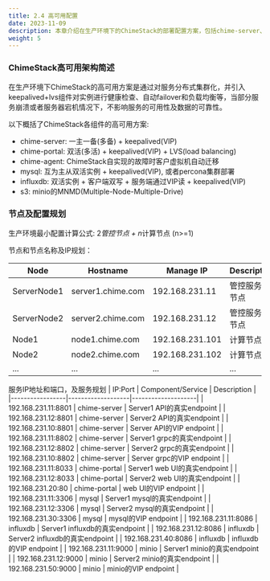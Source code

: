 ```yaml
---
title: 2.4 高可用配置
date: 2023-11-09
description: 本章介绍在生产环境下的ChimeStack的部署配置方案，包括chime-server、chime-agent的高可用部署及配置，以及mysql, influxdb和s3的高可用部署及配置。
weight: 5
---
```


### ChimeStack高可用架构简述

在生产环境下ChimeStack的高可用方案是通过对服务分布式集群化，并引入keepalived+lvs组件对实例进行健康检查、自动failover和负载均衡等，当部分服务崩溃或者服务器宕机情况下，不影响服务的可用性及数据的可靠性。

以下概括了ChimeStack各组件的高可用方案:

- chime-server: 一主一备(多备) + keepalived(VIP) 
- chime-portal: 双活(多活) + keepalived(VIP) + LVS(load balancing)
- chime-agent: ChimeStack自实现的故障时客户虚拟机自动迁移
- mysql: 互为主从双活实例 + keepalived(VIP), 或者percona集群部署
- influxdb: 双活实例 + 客户端双写 + 服务端通过VIP读 + keepalived(VIP)
- s3: minio的MNMD(Multiple-Node-Multiple-Drive)

### 节点及配置规划

生产环境最小配置计算公式: 2*管控节点 + n*计算节点 (n>=1)

节点和节点名称及IP规划：

| Node | Hostname | Manage IP       | Description | 
|------|----------|----------|-------------|
| ServerNode1 | server1.chime.com | 192.168.231.11 | 管控服务主节点 | 
| ServerNode2 | server2.chime.com | 192.168.231.12 | 管控服务从节点 | 
| Node1 | node1.chime.com | 192.168.231.101 | 计算节点1 | 
| Node2 | node2.chime.com | 192.168.231.102 | 计算节点2 | 
| ... | ... | ... | ... |

服务IP地址和端口，及服务规划
| IP:Port         | Component/Service |    Description     | 
|-----------------|-------------------|--------------------|
| 192.168.231.11:8801 | chime-server | Server1 API的真实endpoint | 
| 192.168.231.12:8801 | chime-server | Server2 API的真实endpoint | 
| 192.168.231.10:8801 | chime-server | Server API的VIP endpoint |
| 192.168.231.11:8802 | chime-server | Server1 grpc的真实endpoint | 
| 192.168.231.12:8802 | chime-server | Server2 grpc的真实endpoint | 
| 192.168.231.10:8802 | chime-server | Server grpc的VIP endpoint |
| 192.168.231.11:8033 | chime-portal | Server1 web UI的真实endpoint | 
| 192.168.231.12:8033 | chime-portal | Server2 web UI的真实endpoint | 
| 192.168.231.20:80   | chime-portal | web UI的VIP endpoint |
| 192.168.231.11:3306 | mysql        | Server1 mysql的真实endpoint | 
| 192.168.231.12:3306 | mysql        | Server2 mysql的真实endpoint | 
| 192.168.231.30:3306 | mysql        | mysql的VIP endpoint |
| 192.168.231.11:8086 | influxdb     | Server1 influxdb的真实endpoint | 
| 192.168.231.12:8086 | influxdb     | Server2 influxdb的真实endpoint | 
| 192.168.231.40:8086 | influxdb     | influxdb的VIP endpoint |
| 192.168.231.11:9000 | minio        | Server1 minio的真实endpoint | 
| 192.168.231.12:9000 | minio        | Server2 minio的真实endpoint | 
| 192.168.231.50:9000 | minio        | minio的VIP endpoint |

